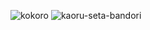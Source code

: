 ![kokoro](https://github.com/Airisakilover/Airisakilover/assets/170207912/be485759-7c06-4794-a49a-1ceb881efefc)
![kaoru-seta-bandori](https://github.com/Airisakilover/Airisakilover/assets/170207912/522e6654-cdbb-4fa8-a2b6-831133c7600c)

